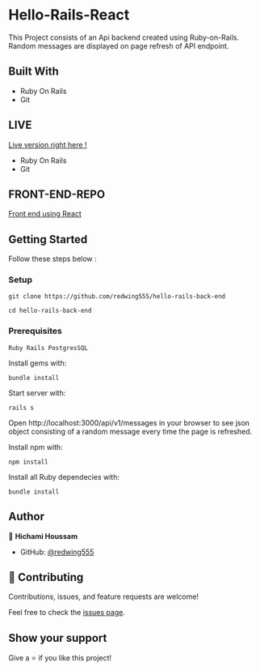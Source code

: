  # Hello-Rails-React

This Project consists of an Api backend created using Ruby-on-Rails. Random messages are displayed on page refresh of API endpoint.
## Built With

- Ruby On Rails
- Git

## LIVE

[Live version right here !](https://random-greeting-api.herokuapp.com/api/v1/messages)

- Ruby On Rails
- Git


## FRONT-END-REPO

[Front end using React](https://github.com/redwing555/hello-react-front-end)

## Getting Started
Follow these steps below :


### Setup
 ```git clone https://github.com/redwing555/hello-rails-back-end```

 ```cd hello-rails-back-end```

### Prerequisites

    Ruby Rails PostgresSQL

Install gems with:
    
    bundle install

Start server with:

    rails s

Open http://localhost:3000/api/v1/messages in your browser to see json object consisting of a random message every time the page is refreshed.

Install npm with:

    npm install

Install all Ruby dependecies with:

    bundle install

## Author

👤 **Hichami Houssam**

- GitHub: [@redwing555](https://github.com/redwing555/)


## 🤝 Contributing

Contributions, issues, and feature requests are welcome!

Feel free to check the [issues page](https://github.com/redwing555/hello-rails-react/issues).

## Show your support

Give a ⭐️ if you like this project!